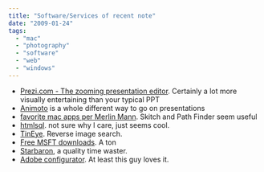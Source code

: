 ```yaml
---
title: "Software/Services of recent note"
date: "2009-01-24"
tags: 
  - "mac"
  - "photography"
  - "software"
  - "web"
  - "windows"
---
```


- [Prezi.com - The zooming presentation editor](http://prezi.com/). Certainly a lot more visually entertaining than your typical PPT
- [Animoto](http://animoto.com/) is a whole different way to go on presentations
- [favorite mac apps per Merlin Mann](http://lifehacker.com/5138144/merlin-mann-takes-a-tour-through-his-menu-bar). Skitch and Path Finder seem useful
- [htmlsql](http://www.jonasjohn.de/lab/htmlsql/?url=0&q1=2&q2=0&q3=3). not sure why I care, just seems cool.
- [TinEye](http://www.tineye.com). Reverse image search.
- [Free MSFT downloads](http://bhandler.spaces.live.com/blog/cns!70F64BC910C9F7F3!1231.entry?wa=wsignin1.0). A ton
- [Starbaron](http://gadgetopia.com/post/6684), a quality time waster.
- [Adobe configurator](http://www.webmonkey.com/blog/Why_Adobe__Configurator__Will_Revolutionize_The_Way_You_Use_Photoshop). At least this guy loves it.
